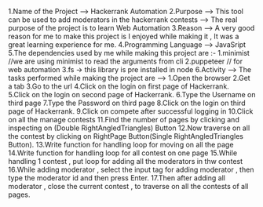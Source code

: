 1.Name of the Project -->  Hackerrank Automation
2.Purpose --> This tool can be used to add moderators in the hackerrank contests
          --> The real purpose of the project is to learn Web Automation
3.Reason --> A very good reason for me to make this project is I enjoyed while making it , It was a great learning experience for me.
4.Programming Language --> JavaSript 
5.The dependencies used by me while making this project are :- 1.minimist //we are using minimist to read the arguments from cli
                                                               2.puppeteer // for web automation
                                                               3.fs -> this library is pre installed in node
6.Activity --> The tasks performed while making the project are -->
              1.Open the browser
              2.Get a tab
              3.Go to the url 
              4.Click on the login on first page of Hackerrank.   
              5.Click on the login on second page of Hackerrank. 
              6.Type the Username on third page
              7.Type the Password on third page
              8.Click on the login on third page of Hackerrank. 
              9.Click on compete after successful logging in
              10.Click on all the manage contests
              11.Find the number of pages by clicking and inspecting on (Double RightAngledTriangles) Button 
              12.Now traverse on all the contest by clicking on RightPage Button(Single RightAngledTriangles Button).
              13.Write function for handling loop for moving on all the page 
              14.Write function for handling loop for all contest on one page
              15.While handling 1 contest , put loop for adding all the moderators in thw contest 
              16.While adding moderator , select the input tag for adding moderator , then type the moderator id and then press Enter.
              17.Then after adding all moderator , close the current contest , to traverse on all the contests of all pages.

                                                                      
